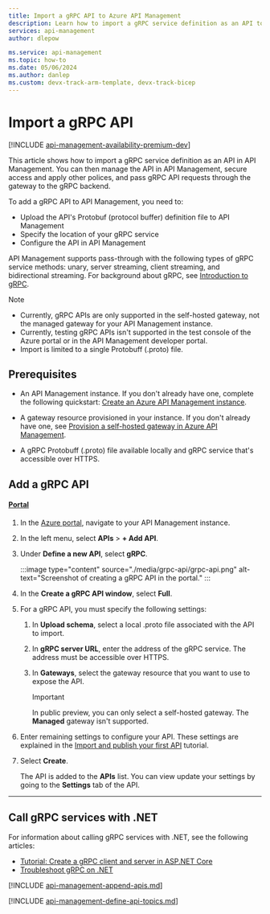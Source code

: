 ```yaml
---
title: Import a gRPC API to Azure API Management
description: Learn how to import a gRPC service definition as an API to an API Management instance using the Azure portal, ARM template, or bicep template.
services: api-management
author: dlepow

ms.service: api-management
ms.topic: how-to
ms.date: 05/06/2024
ms.author: danlep
ms.custom: devx-track-arm-template, devx-track-bicep
---
```

# Import a gRPC API

[!INCLUDE [api-management-availability-premium-dev](../../includes/api-management-availability-premium-dev.md)]

This article shows how to import a gRPC service definition as an API in API Management. You can then manage the API in API Management, secure access and apply other polices, and pass gRPC API requests through the gateway to the gRPC backend. 

To add a gRPC API to API Management, you need to:

* Upload the API's Protobuf (protocol buffer) definition file to API Management
* Specify the location of your gRPC service
* Configure the API in API Management

API Management supports pass-through with the following types of gRPC service methods: unary, server streaming, client streaming, and bidirectional streaming. For background about gRPC, see [Introduction to gRPC](https://grpc.io/docs/what-is-grpc/introduction/).


> [!NOTE]
> * Currently, gRPC APIs are only supported in the self-hosted gateway, not the managed gateway for your API Management instance.
> * Currently, testing gRPC APIs isn't supported in the test console of the Azure portal or in the API Management developer portal.
> * Import is limited to a single Protobuff (.proto) file. 

## Prerequisites

* An API Management instance. If you don't already have one, complete the following quickstart: [Create an Azure API Management instance](get-started-create-service-instance.md).

* A gateway resource provisioned in your instance. If you don't already have one, see [Provision a self-hosted gateway in Azure API Management](api-management-howto-provision-self-hosted-gateway.md).

* A gRPC Protobuff (.proto) file available locally and gRPC service that's accessible over HTTPS.

## Add a gRPC API

#### [Portal](#tab/portal)

1. In the [Azure portal](https://portal.azure.com), navigate to your API Management instance.

1. In the left menu, select **APIs** > **+ Add API**.

1. Under **Define a new API**, select **gRPC**.

    :::image type="content" source="./media/grpc-api/grpc-api.png" alt-text="Screenshot of creating a gRPC API in the portal." :::

1. In the **Create a gRPC API window**, select **Full**.

1. For a gRPC API, you must specify the following settings:

    1. In **Upload schema**, select a local .proto file associated with the API to import.

    1. In **gRPC server URL**, enter the address of the gRPC service. The address must be accessible over HTTPS.

    1. In **Gateways**, select the gateway resource that you want to use to expose the API. 

        > [!IMPORTANT]
        > In public preview, you can only select a self-hosted gateway. The **Managed** gateway isn't supported. 

1. Enter remaining settings to configure your API. These settings are explained in the [Import and publish your first API](import-and-publish.md#import-and-publish-a-backend-api) tutorial.

1. Select **Create**.

    The API is added to the **APIs** list. You can view update your settings by going to the **Settings** tab of the API. 

---

## Call gRPC services with .NET

For information about calling gRPC services with .NET, see the following articles:

* [Tutorial: Create a gRPC client and server in ASP.NET Core](/aspnet/core/tutorials/grpc/grpc-start)
* [Troubleshoot gRPC on .NET](/aspnet/core/grpc/troubleshoot#calling-grpc-services-hosted-in-a-sub-directory)

[!INCLUDE [api-management-append-apis.md](../../includes/api-management-append-apis.md)]

[!INCLUDE [api-management-define-api-topics.md](../../includes/api-management-define-api-topics.md)]
